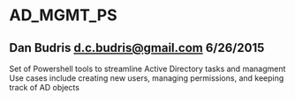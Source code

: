 # AD_MGMT_PS
 Dan Budris
 d.c.budris@gmail.com
 6/26/2015
 ---------
 
 Set of Powershell tools to streamline Active Directory tasks and managment
 Use cases include creating new users, managing permissions, and keeping track of AD objects
